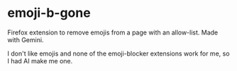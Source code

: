 # emoji-b-gone
Firefox extension to remove emojis from a page with an allow-list. Made with Gemini.

I don't like emojis and none of the emoji-blocker extensions work for me, so I had AI make me one.
